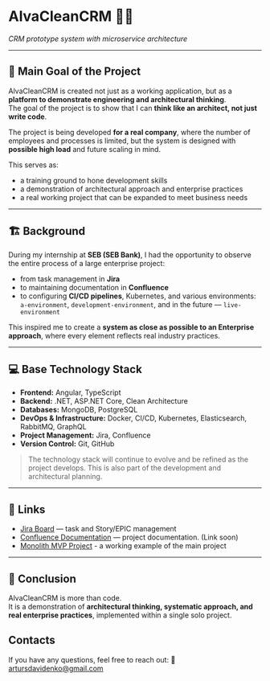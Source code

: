 # AlvaCleanCRM 🏢✨
*CRM prototype system with microservice architecture*

---

## 🎯 Main Goal of the Project
AlvaCleanCRM is created not just as a working application, but as a **platform to demonstrate engineering and architectural thinking**.  
The goal of the project is to show that I can **think like an architect, not just write code**.  

The project is being developed **for a real company**, where the number of employees and processes is limited, but the system is designed with **possible high load** and future scaling in mind.  

This serves as:  
- a training ground to hone development skills 
- a demonstration of architectural approach and enterprise practices
- a real working project that can be expanded to meet business needs  

---

## 🏗 Background
During my internship at **SEB (SEB Bank)**, I had the opportunity to observe the entire process of a large enterprise project:  
- from task management in **Jira**  
- to maintaining documentation in **Confluence**  
- to configuring **CI/CD pipelines**, Kubernetes, and various environments: `a-environment`, `development-environment`, and in the future — `live-environment`

This inspired me to create a **system as close as possible to an Enterprise approach**, where every element reflects real industry practices.

---

## 💻 Base Technology Stack
- **Frontend:** Angular, TypeScript  
- **Backend:** .NET, ASP.NET Core, Clean Architecture  
- **Databases:** MongoDB, PostgreSQL  
- **DevOps & Infrastructure:** Docker, CI/CD, Kubernetes, Elasticsearch, RabbitMQ, GraphQL 
- **Project Management:** Jira, Confluence  
- **Version Control:** Git, GitHub  

> The technology stack will continue to evolve and be refined as the project develops. This is also part of the development and architectural planning.

---

## 🔗 Links
- [Jira Board](https://alvaclean.atlassian.net/jira/software/projects/ALC/boards/1?atlOrigin=eyJpIjoiODQzZWZjYjBkNDg1NDIyY2FlZmMyMDIzYTMxZmM5YTIiLCJwIjoiaiJ9) — task and Story/EPIC management  
- [Confluence Documentation]() — project documentation. (Link soon)
- [Monolith MVP Project](https://github.com/ArturDavidenko/CRMAlvaClean) - a working example of the main project

---

## 📝 Conclusion
AlvaCleanCRM is more than code.  
It is a demonstration of **architectural thinking, systematic approach, and real enterprise practices**, implemented within a single solo project.

## Contacts
If you have any questions, feel free to reach out:
📧 artursdavidenko@gmail.com
